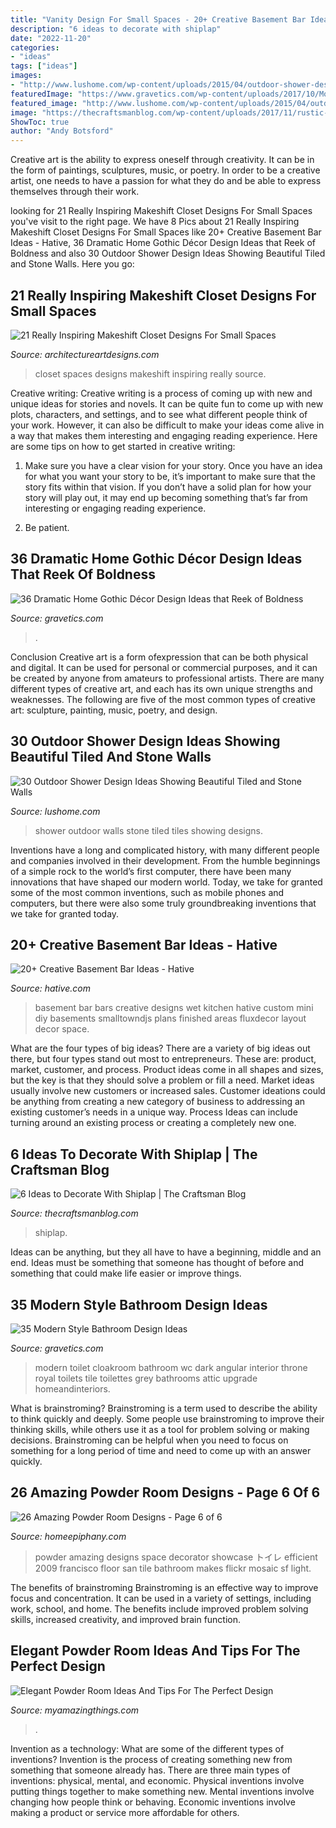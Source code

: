 ```yaml
---
title: "Vanity Design For Small Spaces - 20+ Creative Basement Bar Ideas"
description: "6 ideas to decorate with shiplap"
date: "2022-11-20"
categories:
- "ideas"
tags: ["ideas"]
images:
- "http://www.lushome.com/wp-content/uploads/2015/04/outdoor-shower-design-ideas-12.jpg"
featuredImage: "https://www.gravetics.com/wp-content/uploads/2017/10/Modern-Angular-Toilet.jpg"
featured_image: "http://www.lushome.com/wp-content/uploads/2015/04/outdoor-shower-design-ideas-12.jpg"
image: "https://thecraftsmanblog.com/wp-content/uploads/2017/11/rustic-shiplap.png"
ShowToc: true
author: "Andy Botsford"
---
```



Creative art is the ability to express oneself through creativity. It can be in the form of paintings, sculptures, music, or poetry. In order to be a creative artist, one needs to have a passion for what they do and be able to express themselves through their work.

	

		
looking for 21 Really Inspiring Makeshift Closet Designs For Small Spaces you've visit to the right page. We have 8 Pics about 21 Really Inspiring Makeshift Closet Designs For Small Spaces like 20+ Creative Basement Bar Ideas - Hative, 36 Dramatic Home Gothic Décor Design Ideas that Reek of Boldness and also 30 Outdoor Shower Design Ideas Showing Beautiful Tiled and Stone Walls. Here you go:
		
    
## 21 Really Inspiring Makeshift Closet Designs For Small Spaces

<img loading=lazy src="https://www.architectureartdesigns.com/wp-content/uploads/2016/05/6-35.jpg" onerror="this.onerror=null;this.src='https://tse2.mm.bing.net/th?id=OIP.Il-Cd99JoajmLEnNBa2BLgHaLH&amp;pid=15.1';" alt="21 Really Inspiring Makeshift Closet Designs For Small Spaces">

_Source: architectureartdesigns.com_

>closet spaces designs makeshift inspiring really source. 

	

Creative writing:
Creative writing is a process of coming up with new and unique ideas for stories and novels. It can be quite fun to come up with new plots, characters, and settings, and to see what different people think of your work. However, it can also be difficult to make your ideas come alive in a way that makes them interesting and engaging reading experience. Here are some tips on how to get started in creative writing: 
1. Make sure you have a clear vision for your story. Once you have an idea for what you want your story to be, it’s important to make sure that the story fits within that vision. If you don’t have a solid plan for how your story will play out, it may end up becoming something that’s far from interesting or engaging reading experience. 

2. Be patient.

    
## 36 Dramatic Home Gothic Décor Design Ideas That Reek Of Boldness

<img loading=lazy src="https://www.gravetics.com/wp-content/uploads/2017/08/Common-Room.jpg" onerror="this.onerror=null;this.src='https://tse3.mm.bing.net/th?id=OIP.MVE1GeeRv_haSYn50uQ0cwHaLI&amp;pid=15.1';" alt="36 Dramatic Home Gothic Décor Design Ideas that Reek of Boldness">

_Source: gravetics.com_

>. 

	

Conclusion
Creative art is a form ofexpression that can be both physical and digital. It can be used for personal or commercial purposes, and it can be created by anyone from amateurs to professional artists. There are many different types of creative art, and each has its own unique strengths and weaknesses. The following are five of the most common types of creative art: sculpture, painting, music, poetry, and design.

    
## 30 Outdoor Shower Design Ideas Showing Beautiful Tiled And Stone Walls

<img loading=lazy src="http://www.lushome.com/wp-content/uploads/2015/04/outdoor-shower-design-ideas-12.jpg" onerror="this.onerror=null;this.src='https://tse1.mm.bing.net/th?id=OIP.V-P6Tu-TmOuOcJZIaeifFgAAAA&amp;pid=15.1';" alt="30 Outdoor Shower Design Ideas Showing Beautiful Tiled and Stone Walls">

_Source: lushome.com_

>shower outdoor walls stone tiled tiles showing designs. 

	

Inventions have a long and complicated history, with many different people and companies involved in their development. From the humble beginnings of a simple rock to the world’s first computer, there have been many innovations that have shaped our modern world. Today, we take for granted some of the most common inventions, such as mobile phones and computers, but there were also some truly groundbreaking inventions that we take for granted today.

    
## 20+ Creative Basement Bar Ideas - Hative

<img loading=lazy src="https://hative.com/wp-content/uploads/2014/05/basement-bar-ideas/9-small-basement-bar.jpg" onerror="this.onerror=null;this.src='https://tse3.mm.bing.net/th?id=OIP.19PZjY44M4N9-LOTKxJ0WwHaLH&amp;pid=15.1';" alt="20+ Creative Basement Bar Ideas - Hative">

_Source: hative.com_

>basement bar bars creative designs wet kitchen hative custom mini diy basements smalltowndjs plans finished areas fluxdecor layout decor space. 

	

What are the four types of big ideas?
There are a variety of big ideas out there, but four types stand out most to entrepreneurs. These are: product, market, customer, and process. Product ideas come in all shapes and sizes, but the key is that they should solve a problem or fill a need. Market ideas usually involve new customers or increased sales. Customer ideations could be anything from creating a new category of business to addressing an existing customer’s needs in a unique way. Process Ideas can include turning around an existing process or creating a completely new one.

    
## 6 Ideas To Decorate With Shiplap | The Craftsman Blog

<img loading=lazy src="https://thecraftsmanblog.com/wp-content/uploads/2017/11/rustic-shiplap.png" onerror="this.onerror=null;this.src='https://tse3.mm.bing.net/th?id=OIP.acHmwkw6TgKIetDF9KYw-QHaJ2&amp;pid=15.1';" alt="6 Ideas to Decorate With Shiplap | The Craftsman Blog">

_Source: thecraftsmanblog.com_

>shiplap. 

	

Ideas can be anything, but they all have to have a beginning, middle and an end. Ideas must be something that someone has thought of before and something that could make life easier or improve things.

    
## 35 Modern Style Bathroom Design Ideas

<img loading=lazy src="https://www.gravetics.com/wp-content/uploads/2017/10/Modern-Angular-Toilet.jpg" onerror="this.onerror=null;this.src='https://tse1.mm.bing.net/th?id=OIP.6r7jjeM5hcfDDZdUF7K3YgHaLH&amp;pid=15.1';" alt="35 Modern Style Bathroom Design Ideas">

_Source: gravetics.com_

>modern toilet cloakroom bathroom wc dark angular interior throne royal toilets tile toilettes grey bathrooms attic upgrade homeandinteriors. 

	

What is brainstroming?
Brainstroming is a term used to describe the ability to think quickly and deeply. Some people use brainstroming to improve their thinking skills, while others use it as a tool for problem solving or making decisions. Brainstroming can be helpful when you need to focus on something for a long period of time and need to come up with an answer quickly.

    
## 26 Amazing Powder Room Designs - Page 6 Of 6

<img loading=lazy src="https://homeepiphany.com/wp-content/uploads/2015/07/26-Amazing-Powder-Room-Designs-24.jpg" onerror="this.onerror=null;this.src='https://tse4.mm.bing.net/th?id=OIP.0uAvm3QooXYCsOJ_uWJwgwHaJ4&amp;pid=15.1';" alt="26 Amazing Powder Room Designs - Page 6 of 6">

_Source: homeepiphany.com_

>powder amazing designs space decorator showcase トイレ efficient 2009 francisco floor san tile bathroom makes flickr mosaic sf light. 

	

The benefits of brainstroming
Brainstroming is an effective way to improve focus and concentration. It can be used in a variety of settings, including work, school, and home. The benefits include improved problem solving skills, increased creativity, and improved brain function.

    
## Elegant Powder Room Ideas And Tips For The Perfect Design

<img loading=lazy src="https://myamazingthings.com/wp-content/uploads/2017/10/powder-room-3-.jpg" onerror="this.onerror=null;this.src='https://tse3.mm.bing.net/th?id=OIP.GeoB7LDJx8mRkSKZQQefpAHaLH&amp;pid=15.1';" alt="Elegant Powder Room Ideas And Tips For The Perfect Design">

_Source: myamazingthings.com_

>. 

	

Invention as a technology: What are some of the different types of inventions?
Invention is the process of creating something new from something that someone already has. There are three main types of inventions: physical, mental, and economic. Physical inventions involve putting things together to make something new. Mental inventions involve changing how people think or behaving. Economic inventions involve making a product or service more affordable for others.


